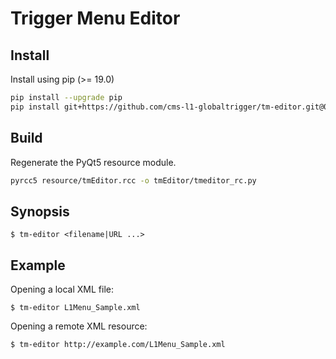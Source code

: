 Trigger Menu Editor
===================

## Install

Install using pip (>= 19.0)

```bash
pip install --upgrade pip
pip install git+https://github.com/cms-l1-globaltrigger/tm-editor.git@0.17.1
```

## Build

Regenerate the PyQt5 resource module.

```bash
pyrcc5 resource/tmEditor.rcc -o tmEditor/tmeditor_rc.py
```

## Synopsis

    $ tm-editor <filename|URL ...>

## Example

Opening a local XML file:

    $ tm-editor L1Menu_Sample.xml

Opening a remote XML resource:

    $ tm-editor http://example.com/L1Menu_Sample.xml
